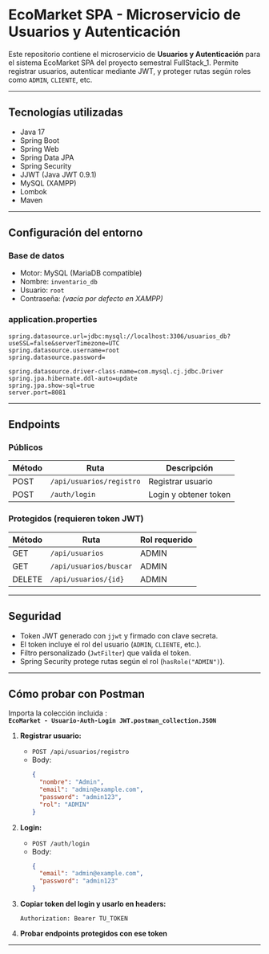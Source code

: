 # EcoMarket SPA - Microservicio de Usuarios y Autenticación

Este repositorio contiene el microservicio de **Usuarios y Autenticación** para el sistema EcoMarket SPA del proyecto semestral FullStack_1. Permite registrar usuarios, autenticar mediante JWT, y proteger rutas según roles como `ADMIN`, `CLIENTE`, etc.

---

## Tecnologías utilizadas

- Java 17
- Spring Boot
- Spring Web
- Spring Data JPA
- Spring Security
- JJWT (Java JWT 0.9.1)
- MySQL (XAMPP)
- Lombok
- Maven

---

## Configuración del entorno

### Base de datos

- Motor: MySQL (MariaDB compatible)
- Nombre: `inventario_db`
- Usuario: `root`
- Contraseña: *(vacía por defecto en XAMPP)*

### application.properties

```properties
spring.datasource.url=jdbc:mysql://localhost:3306/usuarios_db?useSSL=false&serverTimezone=UTC
spring.datasource.username=root
spring.datasource.password=

spring.datasource.driver-class-name=com.mysql.cj.jdbc.Driver
spring.jpa.hibernate.ddl-auto=update
spring.jpa.show-sql=true
server.port=8081
```

---

## Endpoints

### Públicos

| Método | Ruta                         | Descripción             |
|--------|------------------------------|--------------------------|
| POST   | `/api/usuarios/registro`     | Registrar usuario       |
| POST   | `/auth/login`                | Login y obtener token   |

### Protegidos (requieren token JWT)

| Método | Ruta                         | Rol requerido |
|--------|------------------------------|----------------|
| GET    | `/api/usuarios`              | ADMIN          |
| GET    | `/api/usuarios/buscar`       | ADMIN          |
| DELETE | `/api/usuarios/{id}`         | ADMIN          |

---

## Seguridad

- Token JWT generado con `jjwt` y firmado con clave secreta.
- El token incluye el rol del usuario (`ADMIN`, `CLIENTE`, etc.).
- Filtro personalizado (`JwtFilter`) que valida el token.
- Spring Security protege rutas según el rol (`hasRole("ADMIN")`).

---

## Cómo probar con Postman

Importa la colección incluida :  
**`EcoMarket - Usuario-Auth-Login JWT.postman_collection.JSON`**  

1. **Registrar usuario:**
   - `POST /api/usuarios/registro`
   - Body:
     ```json
     {
       "nombre": "Admin",
       "email": "admin@example.com",
       "password": "admin123",
       "rol": "ADMIN"
     }
     ```

2. **Login:**
   - `POST /auth/login`
   - Body:
     ```json
     {
       "email": "admin@example.com",
       "password": "admin123"
     }
     ```

3. **Copiar token del login y usarlo en headers:**

   ```
   Authorization: Bearer TU_TOKEN
   ```

4. **Probar endpoints protegidos con ese token**

---
